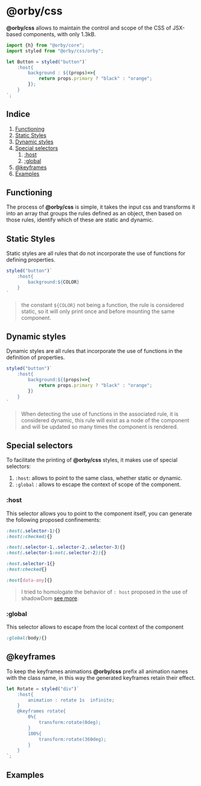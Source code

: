 # @orby/css

**@orby/css** allows to maintain the control and scope of the CSS of JSX-based components, with only 1.3kB.

```jsx
import {h} from "@orby/core";
import styled from "@orby/css/orby";

let Button = styled("button")`
    :host{
		background : ${(props)=>{
    		return props.primary ? "black" : "orange";
		}};
    }
`;
```

## Indice

1. [Functioning](#functioning)
2. [Static Styles](#static-styles)
3. [Dynamic styles](#dynamic-styles)
4. [Special selectors](#special-selectors)
    1. [:host](#:host)
    2. [:global](#:global)
5. [@keyframes](#@keyframes)
6. [Examples](#examples)

## Functioning

The process of **@orby/css** is simple, it takes the input css and transforms it into an array that groups the rules defined as an object, then based on those rules, identify which of these are static and dynamic.

## Static Styles

Static styles are all rules that do not incorporate the use of functions for defining properties.

```jsx
styled("button")`
    :host{
        background:${COLOR}
    }
`
```
> the constant `${COLOR}` not being a function, the rule is considered static, so it will only print once and before mounting the same component.

## Dynamic styles

Dynamic styles are all rules that incorporate the use of functions in the definition of properties.

```jsx
styled("button")`
    :host{
        background:${(props)=>{
            return props.primary ? "black" : "orange";
        }}
    }
`
```
> When detecting the use of functions in the associated rule, it is considered dynamic, this rule will exist as a node of the component and will be updated so many times the component is rendered.

## Special selectors

To facilitate the printing of **@orby/css** styles, it makes use of special selectors:

1. `:host`:  allows to point to the same class, whether static or dynamic.
2. `:global` : allows to escape the context of scope of the component.

### :host

This selector allows you to point to the component itself, you can generate the following proposed confinements:

```css
:host(.selector-1){}
:host(:checked){}

:host(.selector-1,.selector-2,.selector-3){}
:host(.selector-1:not(.selector-2)){}

:host.selector-1{}
:host:checked{}

:host[data-any]{}
```

> I tried to homologate the behavior of `: host` proposed in the use of shadowDom [see more](https://developer.mozilla.org/en-US/docs/Web/CSS/:host()).


### :global

This selector allows to escape from the local context of the component

```css
:global(body){}
```

## @keyframes

To keep the keyframes animations **@orby/css** prefix all animation names with the class name, in this way the generated keyframes retain their effect.

```jsx
let Rotate = styled("div")`
    :host{
        animation : rotate 1s  infinite;
    }
    @keyframes rotate{
        0%{
            transform:rotate(0deg);
        }
        100%{
            transform:rotate(360deg);
        }
    }
`;
```

## Examples
